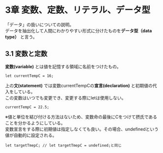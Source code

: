 # 3章 変数、定数、リテラル、データ型
「データ」の扱いについての説明。  
データを抽出化して人間にわかりやすい形式に分けたものを**データ型（data type）** と言う。  

## 3.1 変数と定数
**変数(variable)** とは値を記憶する領域に名前をつけたもの。
```
let currentTempC = 16;
```
上の**文(statement)** では変数currentTempCの**宣言(declaration)** と初期値の代入をしている。  
この変数はいつでも変更でき、変更する際にletは使用しない。
```
currentTempC = 22.5;
```
※値と単位を結び付ける方法はないため、変数命の最後にCをつけて摂氏であることを分かるようにしている。  
変数宣言をする際に初期値は指定しなくても良い。その場合、undefinedという値が自動的に設定される。
```
let targetTmepC; // let targetTmepC = undefined;と同じ
```
